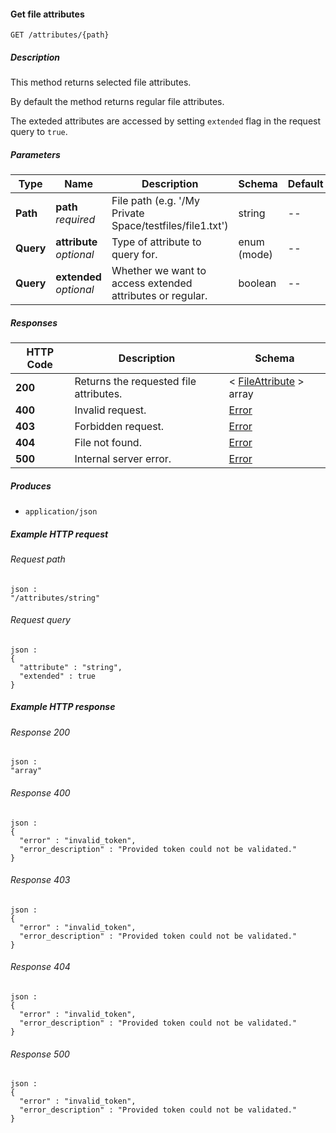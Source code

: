 
<a name="get_file_attributes"></a>
#### Get file attributes
```
GET /attributes/{path}
```


##### Description
This method returns selected file attributes.

By default the method returns regular file attributes.

The exteded attributes are accessed by setting `extended` flag 
in the request query to `true`.


##### Parameters

|Type|Name|Description|Schema|Default|
|---|---|---|---|---|
|**Path**|**path**  <br>*required*|File path (e.g. '/My Private Space/testfiles/file1.txt')|string|--|
|**Query**|**attribute**  <br>*optional*|Type of attribute to query for.|enum (mode)|--|
|**Query**|**extended**  <br>*optional*|Whether we want to access extended attributes or regular.|boolean|--|


##### Responses

|HTTP Code|Description|Schema|
|---|---|---|
|**200**|Returns the requested file attributes.|< [FileAttribute](../definitions/FileAttribute.md#fileattribute) > array|
|**400**|Invalid request.|[Error](../definitions/Error.md#error)|
|**403**|Forbidden request.|[Error](../definitions/Error.md#error)|
|**404**|File not found.|[Error](../definitions/Error.md#error)|
|**500**|Internal server error.|[Error](../definitions/Error.md#error)|


##### Produces

* `application/json`


##### Example HTTP request

###### Request path
```
json :
"/attributes/string"
```


###### Request query
```
json :
{
  "attribute" : "string",
  "extended" : true
}
```


##### Example HTTP response

###### Response 200
```
json :
"array"
```


###### Response 400
```
json :
{
  "error" : "invalid_token",
  "error_description" : "Provided token could not be validated."
}
```


###### Response 403
```
json :
{
  "error" : "invalid_token",
  "error_description" : "Provided token could not be validated."
}
```


###### Response 404
```
json :
{
  "error" : "invalid_token",
  "error_description" : "Provided token could not be validated."
}
```


###### Response 500
```
json :
{
  "error" : "invalid_token",
  "error_description" : "Provided token could not be validated."
}
```




